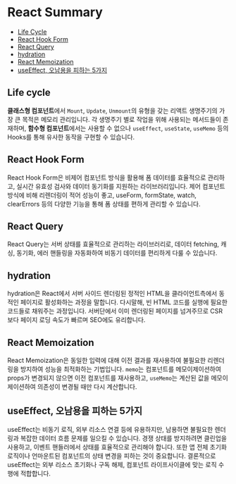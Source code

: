 # React Summary

- [Life Cycle](#lifecycle)
- [React Hook Form](#react-hook-form)
- [React Query](#react-query)
- [hydration](#hydration)
- [React Memoization](#react-memoization)
- [useEffect, 오남용을 피하는 5가지]()

## Life cycle

**클래스형 컴포넌트**에서 `Mount`, `Update`, `Unmount`의 유형을 갖는 리액트 생명주기의 가장 큰 목적은 메모리 관리입니다. 각 생명주기 별로 작업을 위해 사용되는 메서드들이 존재하며, **함수형 컴포넌트**에서는 사용할 수 없으나 `useEffect`, `useState`, `useMemo` 등의 Hooks를 통해 유사한 동작을 구현할 수 있습니다.

## React Hook Form

React Hook Form은 비제어 컴포넌트 방식을 활용해 폼 데이터를 효율적으로 관리하고, 실시간 유효성 검사와 데이터 동기화를 지원하는 라이브러리입니다. 제어 컴포넌트 방식에 비해 리렌더링이 적어 성능이 좋고, useForm, formState, watch, clearErrors 등의 다양한 기능을 통해 폼 상태를 편하게 관리할 수 있습니다.

## React Query

React Query는 서버 상태를 효율적으로 관리하는 라이브러리로, 데이터 fetching, 캐싱, 동기화, 에러 핸들링을 자동화하여 비동기 데이터를 편리하게 다룰 수 있습니다.

## hydration

hydration은 React에서 서버 사이드 렌더링된 정적인 HTML을 클라이언트측에서 동적인 페이지로 활성화하는 과정을 말합니다. 다시말해, 빈 HTML 코드를 실행에 필요한 코드들로 채워주는 과정입니다. 서버단에서 이미 렌더링된 페이지를 넘겨주므로 CSR 보다 페이지 로딩 속도가 빠르며 SEO에도 유리합니다.

## React Memoization

React Memoization은 동일한 입력에 대해 이전 결과를 재사용하여 불필요한 리렌더링을 방지하여 성능을 최적화하는 기법입니다. `memo`는 컴포넌트를 메모이제이션하여 props가 변경되지 않으면 이전 컴포넌트를 재사용하고, `useMemo`는 계산된 값을 메모이제이션하여 의존성이 변경될 때만 다시 계산합니다.

## useEffect, 오남용을 피하는 5가지

useEffect는 비동기 로직, 외부 리소스 연결 등에 유용하지만, 남용하면 불필요한 렌더링과 복잡한 데이터 흐름 문제를 일으킬 수 있습니다. 경쟁 상태를 방지하려면 클린업을 사용하고, 이벤트 핸들러에서 상태를 효율적으로 관리해야 합니다. 또한 앱 전체 초기화 로직이나 언마운트된 컴포넌트의 상태 변경을 피하는 것이 중요합니다. 결론적으로 useEffect는 외부 리소스 초기화나 구독 해제, 컴포넌트 라이프사이클에 맞는 로직 수행에 적합합니다.
